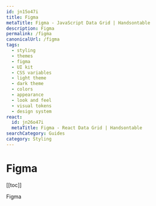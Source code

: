 ```yaml
---
id: jn15o47i
title: Figma
metaTitle: Figma - JavaScript Data Grid | Handsontable
description: Figma
permalink: /figma
canonicalUrl: /figma
tags:
  - styling
  - themes
  - figma
  - UI kit
  - CSS variables
  - light theme
  - dark theme
  - colors
  - appearance
  - look and feel
  - visual tokens
  - design system
react:
  id: jn26o47i
  metaTitle: Figma - React Data Grid | Handsontable
searchCategory: Guides
category: Styling
---
```


# Figma

[[toc]]

Figma
